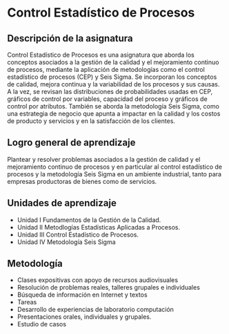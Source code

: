 # Control Estadístico de Procesos 

## Descripción de la asignatura
Control Estadístico de Procesos es una asignatura que aborda los conceptos asociados a la gestión de la calidad y el mejoramiento continuo de procesos, mediante la aplicación de metodologías como el control estadístico de procesos (CEP) y Seis Sigma. Se incorporan los conceptos de calidad, mejora continua y la variabilidad de los procesos y sus causas. A la vez, se revisan las distribuciones de probabilidades usadas en CEP, gráficos de control por variables, capacidad del proceso y gráficos de control por atributos. También se aborda la metodología Seis Sigma, como una estrategia de negocio que apunta a impactar en la calidad y los costos de producto y servicios y en la satisfacción de los clientes.

## Logro general de aprendizaje
Plantear y resolver problemas asociados a la gestión de calidad y el mejoramiento continuo de procesos y en particular al control estadístico de procesos y la metodología Seis Sigma en un ambiente industrial, tanto para empresas productoras de bienes como de servicios.

## Unidades de aprendizaje
- Unidad I Fundamentos de la Gestión de la Calidad.
- Unidad II Metodlogías Estadísticas Aplicadas a Procesos.
- Unidad III Control Estadístico de Procesos.
- Unidad IV Metodología Seis Sigma

## Metodología
- Clases expositivas con apoyo de recursos audiovisuales
- Resolución de problemas reales, talleres grupales e individuales
- Búsqueda de información en Internet y textos
- Tareas
- Desarrollo de experiencias de laboratorio computación
- Presentaciones orales, individuales y grupales.
- Estudio de casos
